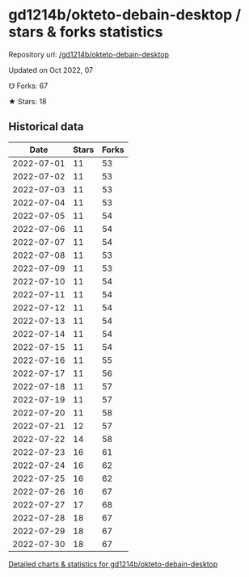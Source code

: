 # gd1214b/okteto-debain-desktop / stars & forks statistics

Repository url: [/gd1214b/okteto-debain-desktop](https://github.com/gd1214b/okteto-debain-desktop)

Updated on Oct 2022, 07

☋ Forks: 67

★ Stars: 18

## Historical data
| Date | Stars | Forks |
|------|-------|-------|
| 2022-07-01 | 11 | 53 | 
| 2022-07-02 | 11 | 53 | 
| 2022-07-03 | 11 | 53 | 
| 2022-07-04 | 11 | 53 | 
| 2022-07-05 | 11 | 54 | 
| 2022-07-06 | 11 | 54 | 
| 2022-07-07 | 11 | 54 | 
| 2022-07-08 | 11 | 53 | 
| 2022-07-09 | 11 | 53 | 
| 2022-07-10 | 11 | 54 | 
| 2022-07-11 | 11 | 54 | 
| 2022-07-12 | 11 | 54 | 
| 2022-07-13 | 11 | 54 | 
| 2022-07-14 | 11 | 54 | 
| 2022-07-15 | 11 | 54 | 
| 2022-07-16 | 11 | 55 | 
| 2022-07-17 | 11 | 56 | 
| 2022-07-18 | 11 | 57 | 
| 2022-07-19 | 11 | 57 | 
| 2022-07-20 | 11 | 58 | 
| 2022-07-21 | 12 | 57 | 
| 2022-07-22 | 14 | 58 | 
| 2022-07-23 | 16 | 61 | 
| 2022-07-24 | 16 | 62 | 
| 2022-07-25 | 16 | 62 | 
| 2022-07-26 | 16 | 67 | 
| 2022-07-27 | 17 | 68 | 
| 2022-07-28 | 18 | 67 | 
| 2022-07-29 | 18 | 67 | 
| 2022-07-30 | 18 | 67 | 


[Detailed charts & statistics for gd1214b/okteto-debain-desktop](https://reviewgithub.com/rep/gd1214b/okteto-debain-desktop)
